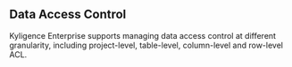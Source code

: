 ## Data Access Control

Kyligence Enterprise supports managing data access control at different granularity, including project-level, table-level, column-level and row-level ACL.

